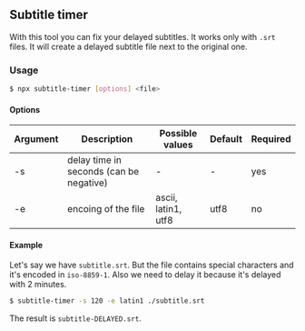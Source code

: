 ## Subtitle timer

With this tool you can fix your delayed subtitles. It works only with `.srt` files. It will create a delayed subtitle file next to the original one.

### Usage

```bash
$ npx subtitle-timer [options] <file>
```

#### Options

| Argument | Description                             | Possible values     | Default | Required |
| -------- | --------------------------------------- | ------------------- | ------- | -------- |
| -s       | delay time in seconds (can be negative) | -                   | -       | yes      |
| -e       | encoing of the file                     | ascii, latin1, utf8 | utf8    | no       |

#### Example

Let's say we have `subtitle.srt`. But the file contains special characters and it's encoded in `iso-8859-1`. Also we need to delay it because it's delayed with 2 minutes.

```bash
$ subtitle-timer -s 120 -e latin1 ./subtitle.srt
```

The result is `subtitle-DELAYED.srt`.
